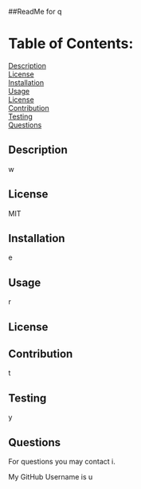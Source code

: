 ##ReadMe for q 

    


  # Table of Contents: 

  [Description](#description)  
  [License](#license)  
  [Installation](#installation)  
  [Usage](#usage)  
  [License](#license)  
  [Contribution](#contribution)  
  [Testing](#testing)  
  [Questions](#questions)  
  


  ## Description
    
  w

  ## License
    
  MIT

  ## Installation
    
  e

  ## Usage
    
  r

  ## License

  ## Contribution 
    
  t
    
  ## Testing
    
  y
    
  ## Questions

  For questions you may contact i.

  My GitHub Username is u
    
  
